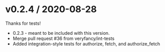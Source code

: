 
v0.2.4 / 2020-08-28
===================

Thanks for tests!

  * 0.2.3 - meant to be included with this version.
  * Merge pull request #36 from veryfancy/int-tests
  * Added integration-style tests for authorize, fetch, and authorize_fetch
